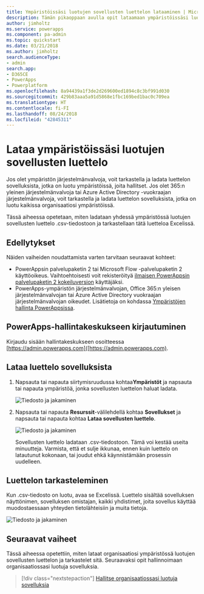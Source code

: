 ```yaml
---
title: Ympäristöissäsi luotujen sovellusten luettelon lataaminen | Microsoft Docs
description: Tämän pikaoppaan avulla opit lataamaan ympäristöissäsi luotujen sovellusten luettelon.
author: jimholtz
ms.service: powerapps
ms.component: pa-admin
ms.topic: quickstart
ms.date: 03/21/2018
ms.author: jimholtz
search.audienceType:
- admin
search.app:
- D365CE
- PowerApps
- Powerplatform
ms.openlocfilehash: 8a94439a1f3de2d269600ed1894c8c3bf991d030
ms.sourcegitcommit: 429b83aaa5a91d5868e1fbc169bed1bac0c709ea
ms.translationtype: HT
ms.contentlocale: fi-FI
ms.lasthandoff: 08/24/2018
ms.locfileid: "42845311"
---
```

# <a name="download-a-list-of-apps-created-in-your-environments"></a>Lataa ympäristöissäsi luotujen sovellusten luettelo
Jos olet ympäristön järjestelmänvalvoja, voit tarkastella ja ladata luettelon sovelluksista, jotka on luotu ympäristöissä, joita hallitset. Jos olet 365:n yleinen järjestelmänvalvoja tai Azure Active Directory -vuokraajan järjestelmänvalvoja, voit tarkastella ja ladata luettelon sovelluksista, jotka on luotu kaikissa organisaatiosi ympäristöissä.

Tässä aiheessa opetetaan, miten ladataan yhdessä ympäristössä luotujen sovellusten luettelo .csv-tiedostoon ja tarkastellaan tätä luetteloa Excelissä.

## <a name="prerequisites"></a>Edellytykset
 Näiden vaiheiden noudattamista varten tarvitaan seuraavat kohteet:
 * PowerAppsin palvelupaketin 2 tai Microsoft Flow -palvelupaketin 2 käyttöoikeus. Vaihtoehtoisesti voit rekisteröityä [ilmaisen PowerAppsin palvelupaketin 2 kokeiluversion](https://web.powerapps.com/signup?redirect=marketing&email=) käyttäjäksi.
 * PowerApps-ympäristön järjestelmänvalvojan, Office 365:n yleisen järjestelmänvalvojan tai Azure Active Directory vuokraajan järjestelmänvalvojan oikeudet. Lisätietoja on kohdassa [Ympäristöjen hallinta PowerAppsissa](environments-administration.md).

## <a name="sign-in-to-the-powerapps-admin-center"></a>PowerApps-hallintakeskukseen kirjautuminen
Kirjaudu sisään hallintakeskukseen osoitteessa [https://admin.powerapps.com]([https://admin.powerapps.com).

## <a name="download-the-list-of-apps"></a>Lataa luettelo sovelluksista
1. Napsauta tai napauta siirtymisruudussa kohtaa**Ympäristöt** ja napsauta tai napauta ympäristöä, jonka sovellusten luettelon haluat ladata.

    ![Tiedosto ja jakaminen](./media/admin-view-apps/environment.png)
2. Napsauta tai napauta **Resurssit**-välilehdellä kohtaa **Sovellukset** ja napsauta tai napauta kohtaa **Lataa sovellusten luettelo**.

    ![Tiedosto ja jakaminen](./media/admin-view-apps/resources-app.png)

    Sovellusten luettelo ladataan .csv-tiedostoon. Tämä voi kestää useita minuutteja. Varmista, että et sulje ikkunaa, ennen kuin luettelo on latautunut kokonaan, tai joudut ehkä käynnistämään prosessin uudelleen.

## <a name="view-the-list"></a>Luettelon tarkasteleminen
Kun .csv-tiedosto on luotu, avaa se Excelissä. Luettelo sisältää sovelluksen näyttönimen, sovelluksen omistajan, kaikki yhdistimet, joita sovellus käyttää muodostaessaan yhteyden tietolähteisiin ja muita tietoja.

![Tiedosto ja jakaminen](./media/admin-view-apps/excel-view.png)

## <a name="next-steps"></a>Seuraavat vaiheet
Tässä aiheessa opetettiin, miten lataat organisaatiosi ympäristössä luotujen sovellusten luettelon ja tarkastelet sitä. Seuraavaksi opit hallinnoimaan organisaatiossasi luotuja sovelluksia.

> [!div class="nextstepaction"]
> [Hallitse organisaatiossasi luotuja sovelluksia](admin-manage-apps.md)
